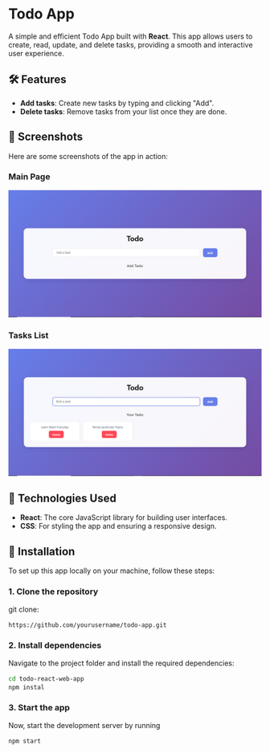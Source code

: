 # Todo App

A simple and efficient Todo App built with **React**. This app allows users to create, read, update, and delete tasks, providing a smooth and interactive user experience.


## 🛠 Features

- **Add tasks**: Create new tasks by typing and clicking "Add".
- **Delete tasks**: Remove tasks from your list once they are done.

## 📱 Screenshots

Here are some screenshots of the app in action:

### Main Page

![Main Page](https://github.com/shivasayz/todo-react/blob/f2ad5994b78fab44fbe81789d00c7bb899651bc5/todo-react-web-app/src/assets/ScreenShort1.PNG)

### Tasks List

![Tasks List](https://github.com/shivasayz/todo-react/blob/f2ad5994b78fab44fbe81789d00c7bb899651bc5/todo-react-web-app/src/assets/ScreenShort2.PNG)


## 🚀 Technologies Used

- **React**: The core JavaScript library for building user interfaces.
- **CSS**: For styling the app and ensuring a responsive design.


## 📝 Installation

To set up this app locally on your machine, follow these steps:
### 1. Clone the repository

git clone: 
```bash
https://github.com/yourusername/todo-app.git
```


### 2. Install dependencies
Navigate to the project folder and install the required dependencies:
```bash
cd todo-react-web-app
npm instal
```

### 3. Start the app
Now, start the development server by running
```bash
npm start
```


